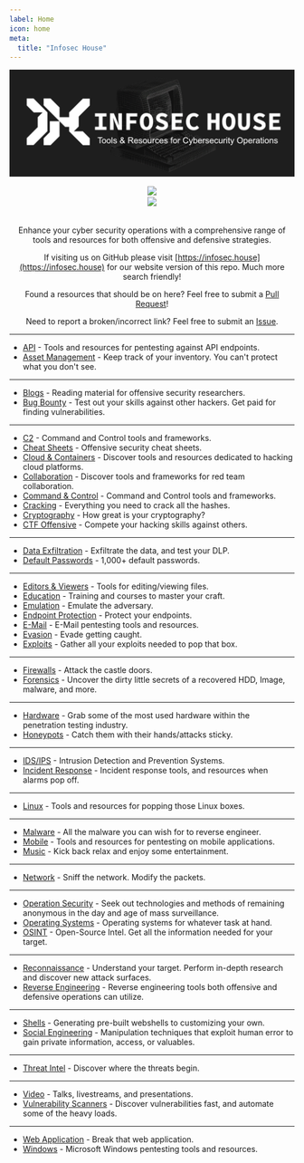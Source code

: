 ```yaml
---
label: Home
icon: home
meta:
  title: "Infosec House"
---
```


![](/assets/headers/infosechouse-header.png)

<p>
<center>
<img src="https://img.shields.io/github/last-commit/InfosecHouse/InfosecHouse?style=for-the-badge"><br>
<img src="https://img.shields.io/badge/Tools%20%26%20Resources%20Available-1,100-757575?style=for-the-badge"><br><br>

Enhance your cyber security operations with a comprehensive range of tools and resources for both offensive and defensive strategies.

If visiting us on GitHub please visit [https://infosec.house](https://infosec.house) for our website version of this repo. Much more search friendly! 

Found a resources that should be on here? Feel free to submit a [Pull Request](https://github.com/InfosecHouse/InfosecHouse/pulls)!

Need to report a broken/incorrect link? Feel free to submit an [Issue](https://github.com/infosechouse/infosechouse/issues).
</center>
</p>

---

* [API](api.md) - Tools and resources for pentesting against API endpoints.
* [Asset Management](assets-management.md) - Keep track of your inventory. You can't protect what you don't see.

---

* [Blogs](blogs.md) - Reading material for offensive security researchers.
* [Bug Bounty](bug-bounty.md) - Test out your skills against other hackers. Get paid for finding vulnerabilities.

---

* [C2](C2.md) - Command and Control tools and frameworks.
* [Cheat Sheets](cheat-sheets.md) - Offensive security cheat sheets.
* [Cloud & Containers](cloud-containers.md) - Discover tools and resources dedicated to hacking cloud platforms.
* [Collaboration](collab.md) - Discover tools and frameworks for red team collaboration.
* [Command & Control](C2.md) - Command and Control tools and frameworks.
* [Cracking](cracking.md) - Everything you need to crack all the hashes.
* [Cryptography](cryptography.md) - How great is your cryptography?
* [CTF Offensive](ctf.md) - Compete your hacking skills against others.

---

* [Data Exfiltration](data-exfiltration.md) - Exfiltrate the data, and test your DLP.
* [Default Passwords](default-passwords.md) - 1,000+ default passwords.

---

* [Editors & Viewers](editor-viewer.md) - Tools for editing/viewing files.
* [Education](education.md) - Training and courses to master your craft.
* [Emulation](emulation.md) - Emulate the adversary.
* [Endpoint Protection](endpoint-protection.md) - Protect your endpoints.
* [E-Mail](e-mail.md) - E-Mail pentesting tools and resources.
* [Evasion](evasion.md) - Evade getting caught.
* [Exploits](exploits.md) - Gather all your exploits needed to pop that box.

---

* [Firewalls](firewalls.md) - Attack the castle doors.
* [Forensics](forensics.md) - Uncover the dirty little secrets of a recovered HDD, Image, malware, and more.

---

* [Hardware](hardware.md) - Grab some of the most used hardware within the penetration testing industry.
* [Honeypots](honeypot.md) - Catch them with their hands/attacks sticky.

---

* [IDS/IPS](ids-ips.md) - Intrusion Detection and Prevention Systems.
* [Incident Response](ir.md) - Incident response tools, and resources when alarms pop off.

---

* [Linux](linux.md) - Tools and resources for popping those Linux boxes.

---

* [Malware](malware.md) - All the malware you can wish for to reverse engineer.
* [Mobile](mobile.md) - Tools and resources for pentesting on mobile applications.
* [Music](music.md) - Kick back relax and enjoy some entertainment.

---

* [Network](network.md) - Sniff the network. Modify the packets.

---

* [Operation Security](opsec.md) - Seek out technologies and methods of remaining anonymous in the day and age of mass surveillance.
* [Operating Systems](operating-systems.md) - Operating systems for whatever task at hand.
* [OSINT](osint.md) - Open-Source Intel. Get all the information needed for your target.

---

* [Reconnaissance](recon.md) - Understand your target. Perform in-depth research and discover new attack surfaces.
* [Reverse Engineering](re.md) - Reverse engineering tools both offensive and defensive operations can utilize.

---

* [Shells](shells.md) - Generating pre-built webshells to customizing your own.
* [Social Engineering](social-engineering.md) - Manipulation techniques that exploit human error to gain private information, access, or valuables.

---

* [Threat Intel](threat-intel.md) - Discover where the threats begin.

---

* [Video](videos.md) - Talks, livestreams, and presentations.
* [Vulnerability Scanners](vuln-scanners.md) - Discover vulnerabilities fast, and automate some of the heavy loads.

---

* [Web Application](web-app.md) - Break that web application.
* [Windows](windows.md) - Microsoft Windows pentesting tools and resources.